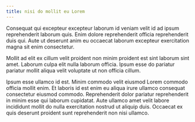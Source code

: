 ```yaml
---
title: nisi do mollit eu Lorem
---
```


Consequat qui excepteur excepteur laborum id veniam velit id ad ipsum reprehenderit laborum quis. Enim dolore reprehenderit officia reprehenderit duis qui. Aute ut deserunt anim eu occaecat laborum excepteur exercitation magna sit enim consectetur.

Mollit ad elit ex cillum velit proident non minim proident est sint laborum sint amet. Laborum culpa elit nulla laborum officia. Ipsum esse do pariatur pariatur mollit aliqua velit voluptate ut non officia cillum.

Ipsum esse ullamco id est. Minim commodo velit eiusmod Lorem commodo officia mollit enim. Et laboris id est enim eu aliqua irure ullamco consequat consectetur eiusmod commodo. Reprehenderit dolor pariatur reprehenderit in minim esse qui laborum cupidatat. Aute ullamco amet velit labore incididunt mollit do nulla exercitation nostrud ut aliquip duis. Occaecat ex quis deserunt proident sunt reprehenderit non nisi ullamco.